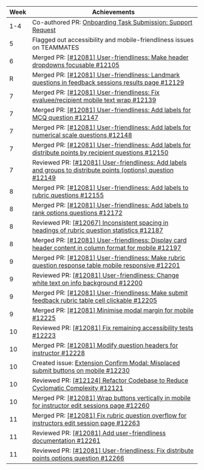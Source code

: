 | Week | Achievements                                                                                                   |
| ---- | -------------------------------------------------------------------------------------------------------------- |
| 1-4  | Co-authored PR: [Onboarding Task Submission: Support Request](https://github.com/jasonqiu212/teammates/pull/6) |
| 5    | Flagged out accessibility and mobile-friendliness issues on TEAMMATES |
| 6    | Merged PR: [[#12081] User-friendliness: Make header dropdowns focusable #12105](https://github.com/TEAMMATES/teammates/pull/12105) |
| R    | Merged PR: [[#12081] User-friendliness: Landmark questions in feedback sessions results page #12129](https://github.com/TEAMMATES/teammates/pull/12129) |
| 7    | Merged PR: [[#12081] User-friendliness: Fix evaluee/recipient mobile text wrap #12139](https://github.com/TEAMMATES/teammates/pull/12139) |
| 7    | Merged PR: [[#12081] User-friendliness: Add labels for MCQ question #12147](https://github.com/TEAMMATES/teammates/pull/12147) |
| 7    | Merged PR: [[#12081] User-friendliness: Add labels for numerical scale questions #12148](https://github.com/TEAMMATES/teammates/pull/12148) |
| 7    | Merged PR: [[#12081] User-friendliness: Add labels for distribute points by recipient questions #12150](https://github.com/TEAMMATES/teammates/pull/12150) |
| 7    | Reviewed PR: [[#12081] User-friendliness: Add labels and groups to distribute points (options) question #12149](https://github.com/TEAMMATES/teammates/pull/12149) |
| 8    | Merged PR: [[#12081] User-friendliness: Add labels to rubric questions #12155](https://github.com/TEAMMATES/teammates/pull/12155) |
| 8    | Merged PR: [[#12081] User-friendliness: Add labels to rank options questions #12172](https://github.com/TEAMMATES/teammates/pull/12172) |
| 8    | Reviewed PR: [[#12067] Inconsistent spacing in headings of rubric question statistics #12187](https://github.com/TEAMMATES/teammates/pull/12187) |
| 8    | Merged PR: [[#12081] User-friendliness: Display card header content in column format for mobile #12197](https://github.com/TEAMMATES/teammates/pull/12197) |
| 9    | Merged PR: [[#12081] User-friendliness: Make rubric question response table mobile responsive #12201](https://github.com/TEAMMATES/teammates/pull/12201) |
| 9    | Reviewed PR: [[#12081] User-friendliness: Change white text on info background #12200](https://github.com/TEAMMATES/teammates/pull/12200) |
| 9    | Merged PR: [[#12081] User-friendliness: Make submit feedback rubric table cell clickable #12205](https://github.com/TEAMMATES/teammates/pull/12205) |
| 9    | Merged PR: [[#12081] Minimise modal margin for mobile #12225](https://github.com/TEAMMATES/teammates/pull/12225) |
| 10   | Reviewed PR: [[#12081] Fix remaining accessibility tests #12223](https://github.com/TEAMMATES/teammates/pull/12223) |
| 10   | Merged PR: [[#12081] Modify question headers for instructor #12228](https://github.com/TEAMMATES/teammates/pull/12228) |
| 10   | Created issue: [Extension Confirm Modal: Misplaced submit buttons on mobile #12230](https://github.com/TEAMMATES/teammates/pull/12230) |
| 10   | Reviewed PR: [[#12124] Refactor Codebase to Reduce Cyclomatic Complexity #12121](https://github.com/TEAMMATES/teammates/pull/12121) |
| 10   | Merged PR: [[#12081] Wrap buttons vertically in mobile for instructor edit sessions page #12260](https://github.com/TEAMMATES/teammates/pull/12260) |
| 11   | Merged PR: [[#12081] Fix rubric question overflow for instructors edit session page #12263](https://github.com/TEAMMATES/teammates/pull/12263) |
| 11   | Reviewed PR: [[#12081] Add user-friendliness documentation #12261](https://github.com/TEAMMATES/teammates/pull/12261) |
| 11   | Reviewed PR: [[#12081] User-friendliness: Fix distribute points options question #12266](https://github.com/TEAMMATES/teammates/pull/12266) |
